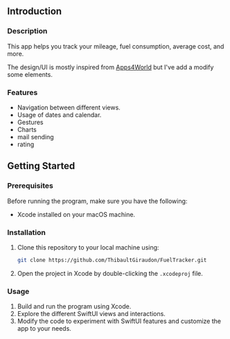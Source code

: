## Introduction

### Description

This app helps you track your mileage, fuel consumption, average cost, and more.

The design/UI is mostly inspired from [Apps4World](https://www.apps4world.com/fuel-tracker-app-xcode.html) but I've add a modify some elements.

### Features

- Navigation between different views.
- Usage of dates and calendar.
- Gestures
- Charts
- mail sending
- rating 

## Getting Started

### Prerequisites

Before running the program, make sure you have the following:

- Xcode installed on your macOS machine.

### Installation

1. Clone this repository to your local machine using:

   ```bash
   git clone https://github.com/ThibaultGiraudon/FuelTracker.git
   ```

2. Open the project in Xcode by double-clicking the `.xcodeproj` file.

### Usage

1. Build and run the program using Xcode.
2. Explore the different SwiftUI views and interactions.
3. Modify the code to experiment with SwiftUI features and customize the app to your needs.
